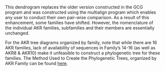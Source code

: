 This dendrogram replaces the older version constructed in the GCG program and
was constructed using the multialign program which enables any user to conduct
their own pair-wise comparison. As a result of this enhancement, some families
have shifted. However, the nomenclature of the individual AKR families,
subfamilies and their members are essentially unchanged.

For the AKR tree diagrams organized by family, note that while there are 16 AKR
families, lack of availability of sequences in Family’s 14-16 (as well as AKR8 &
AKR10) make it unfeasible to construct a phylogenetic tree for these families.
The Method Used to Create the Phylogenetic Trees, organized by AKR Family can be
found
<a
href="https://docs.google.com/document/d/1-IvhK3u0HxuzeH4vEgYIJjF2PxluFCcUS3kYRVkzRo4/edit?usp=sharing"
target="_blank">here</a>.



